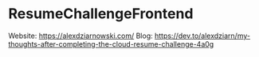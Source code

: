 # ResumeChallengeFrontend
Website: https://alexdziarnowski.com/
Blog: https://dev.to/alexdziarn/my-thoughts-after-completing-the-cloud-resume-challenge-4a0g
